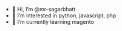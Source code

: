 - 👋 Hi, I’m @mr-sagarbhatt
- 👀 I’m interested in python, javascript, php
- 🌱 I’m currently learning magento

<!---
- 💞️ I’m looking to collaborate on ...
- 📫 How to reach me ...
-->

<!--
S1G1R/S1G1R is a ✨ special ✨ repository because its `README.md` (this file) appears on your GitHub profile.
You can click the Preview link to take a look at your changes.
--->
